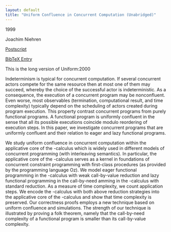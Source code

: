 ```yaml
---
layout: default
title: "Uniform Confluence in Concurrent Computation (Unabridged)"
---
```



1999


Joachim Niehren



[Postscript](http://www.ps.uni-sb.de/PapersOz/ProgrammingSysLab/Uniform:99.ps.gz)

[BibTeX Entry](http://www.ps.uni-sb.de/PapersOz/abstracts/Uniform:99.bib)


This is the long version of 
Uniform:2000


Indeterminism is typical for concurrent computation. If
several concurrent actors compete for the same resource then 
at most one of them may succeed, whereby the choice of the 
successful actor is indeterministic. As a consequence, the 
execution of a concurrent program may be nonconfluent. Even 
worse, most observables (termination, computational result,
and time complexity) typically depend on the scheduling of 
actors created during program execution. This property 
contrast concurrent programs from purely functional programs.
A functional program is uniformly confluent in the sense 
that all its possible executions coincide modulo reordering 
of execution steps. In this paper, we investigate 
concurrent programs that are uniformly confluent and
their relation to eager and lazy functional programs.



We study uniform confluence in concurrent computation 
within the applicative core of the -calculus
which is 
widely used in different models of concurrent 
programming (with interleaving semantics). In particular,
the applicative 
core of the -calculus serves as a kernel in 
foundations of concurrent constraint programming with 
first-class procedures (as provided by the programming 
language Oz). We model eager functional programming
in the -calculus with weak
call-by-value reduction
and lazy functional programming in the call-by-need 
amming
in the -calculus with standard
reduction. As a measure of 
time complexity, we count application steps. We encode the 
-calculus with both above
reduction strategies 
into the applicative core of the
-calculus and show that
time complexity is preserved. Our correctness proofs employs
a new technique based on uniform confluence and simulations. 
The strength of our technique is illustrated by proving a 
folk theorem, namely that the call-by-need 
complexity of a functional program is smaller than its call-by-value 
complexity. 







